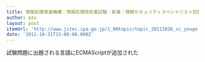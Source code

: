 ```yaml
---
title: 情報処理推進機構：情報処理技術者試験：新着：情報セキュリティスペシャリスト試験（SC）で出題するプログラム言語の変更について
author: azu
layout: post
itemUrl: 'http://www.jitec.ipa.go.jp/1_00topic/topic_20111026_sc_yougo.html'
date: '2011-10-31T15:00:00.000Z'
---
```

試験問題に出題される言語にECMAScriptが追加された
